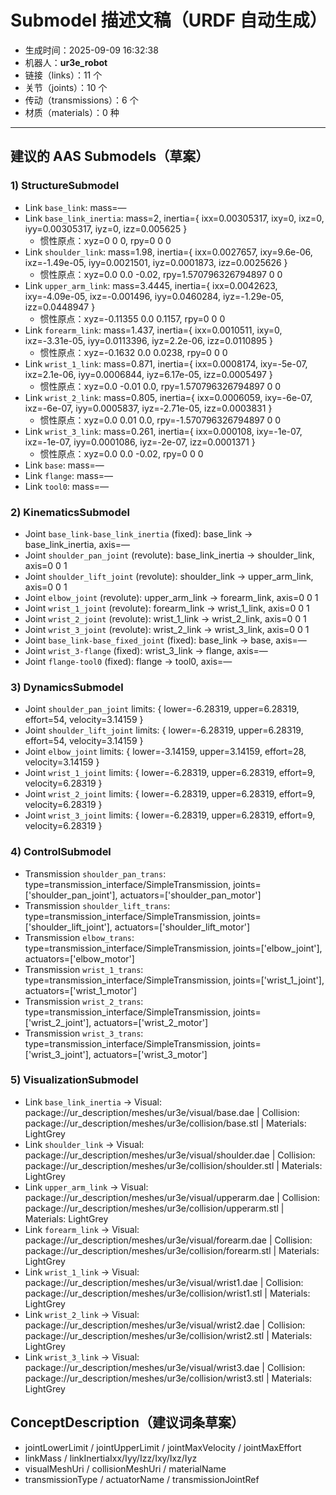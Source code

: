 # Submodel 描述文稿（URDF 自动生成）

- 生成时间：2025-09-09 16:32:38
- 机器人：**ur3e_robot**
- 链接（links）：11 个
- 关节（joints）：10 个
- 传动（transmissions）：6 个
- 材质（materials）：0 种

---

## 建议的 AAS Submodels（草案）

### 1) StructureSubmodel
- Link `base_link`: mass=—
- Link `base_link_inertia`: mass=2, inertia={ ixx=0.00305317, ixy=0, ixz=0, iyy=0.00305317, iyz=0, izz=0.005625 }
  - 惯性原点：xyz=0 0 0, rpy=0 0 0
- Link `shoulder_link`: mass=1.98, inertia={ ixx=0.0027657, ixy=9.6e-06, ixz=-1.49e-05, iyy=0.0021501, iyz=0.0001873, izz=0.0025626 }
  - 惯性原点：xyz=0.0 0.0 -0.02, rpy=1.570796326794897 0 0
- Link `upper_arm_link`: mass=3.4445, inertia={ ixx=0.0042623, ixy=-4.09e-05, ixz=-0.001496, iyy=0.0460284, iyz=-1.29e-05, izz=0.0448947 }
  - 惯性原点：xyz=-0.11355 0.0 0.1157, rpy=0 0 0
- Link `forearm_link`: mass=1.437, inertia={ ixx=0.0010511, ixy=0, ixz=-3.31e-05, iyy=0.0113396, iyz=2.2e-06, izz=0.0110895 }
  - 惯性原点：xyz=-0.1632 0.0 0.0238, rpy=0 0 0
- Link `wrist_1_link`: mass=0.871, inertia={ ixx=0.0008174, ixy=-5e-07, ixz=2.1e-06, iyy=0.0006844, iyz=6.17e-05, izz=0.0005497 }
  - 惯性原点：xyz=0.0 -0.01 0.0, rpy=1.570796326794897 0 0
- Link `wrist_2_link`: mass=0.805, inertia={ ixx=0.0006059, ixy=-6e-07, ixz=-6e-07, iyy=0.0005837, iyz=-2.71e-05, izz=0.0003831 }
  - 惯性原点：xyz=0.0 0.01 0.0, rpy=-1.570796326794897 0 0
- Link `wrist_3_link`: mass=0.261, inertia={ ixx=0.000108, ixy=-1e-07, ixz=-1e-07, iyy=0.0001086, iyz=-2e-07, izz=0.0001371 }
  - 惯性原点：xyz=0.0 0.0 -0.02, rpy=0 0 0
- Link `base`: mass=—
- Link `flange`: mass=—
- Link `tool0`: mass=—

### 2) KinematicsSubmodel
- Joint `base_link-base_link_inertia` (fixed): base_link → base_link_inertia, axis=—
- Joint `shoulder_pan_joint` (revolute): base_link_inertia → shoulder_link, axis=0 0 1
- Joint `shoulder_lift_joint` (revolute): shoulder_link → upper_arm_link, axis=0 0 1
- Joint `elbow_joint` (revolute): upper_arm_link → forearm_link, axis=0 0 1
- Joint `wrist_1_joint` (revolute): forearm_link → wrist_1_link, axis=0 0 1
- Joint `wrist_2_joint` (revolute): wrist_1_link → wrist_2_link, axis=0 0 1
- Joint `wrist_3_joint` (revolute): wrist_2_link → wrist_3_link, axis=0 0 1
- Joint `base_link-base_fixed_joint` (fixed): base_link → base, axis=—
- Joint `wrist_3-flange` (fixed): wrist_3_link → flange, axis=—
- Joint `flange-tool0` (fixed): flange → tool0, axis=—

### 3) DynamicsSubmodel
- Joint `shoulder_pan_joint` limits: { lower=-6.28319, upper=6.28319, effort=54, velocity=3.14159 }
- Joint `shoulder_lift_joint` limits: { lower=-6.28319, upper=6.28319, effort=54, velocity=3.14159 }
- Joint `elbow_joint` limits: { lower=-3.14159, upper=3.14159, effort=28, velocity=3.14159 }
- Joint `wrist_1_joint` limits: { lower=-6.28319, upper=6.28319, effort=9, velocity=6.28319 }
- Joint `wrist_2_joint` limits: { lower=-6.28319, upper=6.28319, effort=9, velocity=6.28319 }
- Joint `wrist_3_joint` limits: { lower=-6.28319, upper=6.28319, effort=9, velocity=6.28319 }

### 4) ControlSubmodel
- Transmission `shoulder_pan_trans`: type=transmission_interface/SimpleTransmission, joints=['shoulder_pan_joint'], actuators=['shoulder_pan_motor']
- Transmission `shoulder_lift_trans`: type=transmission_interface/SimpleTransmission, joints=['shoulder_lift_joint'], actuators=['shoulder_lift_motor']
- Transmission `elbow_trans`: type=transmission_interface/SimpleTransmission, joints=['elbow_joint'], actuators=['elbow_motor']
- Transmission `wrist_1_trans`: type=transmission_interface/SimpleTransmission, joints=['wrist_1_joint'], actuators=['wrist_1_motor']
- Transmission `wrist_2_trans`: type=transmission_interface/SimpleTransmission, joints=['wrist_2_joint'], actuators=['wrist_2_motor']
- Transmission `wrist_3_trans`: type=transmission_interface/SimpleTransmission, joints=['wrist_3_joint'], actuators=['wrist_3_motor']

### 5) VisualizationSubmodel
- Link `base_link_inertia` → Visual: package://ur_description/meshes/ur3e/visual/base.dae | Collision: package://ur_description/meshes/ur3e/collision/base.stl | Materials: LightGrey
- Link `shoulder_link` → Visual: package://ur_description/meshes/ur3e/visual/shoulder.dae | Collision: package://ur_description/meshes/ur3e/collision/shoulder.stl | Materials: LightGrey
- Link `upper_arm_link` → Visual: package://ur_description/meshes/ur3e/visual/upperarm.dae | Collision: package://ur_description/meshes/ur3e/collision/upperarm.stl | Materials: LightGrey
- Link `forearm_link` → Visual: package://ur_description/meshes/ur3e/visual/forearm.dae | Collision: package://ur_description/meshes/ur3e/collision/forearm.stl | Materials: LightGrey
- Link `wrist_1_link` → Visual: package://ur_description/meshes/ur3e/visual/wrist1.dae | Collision: package://ur_description/meshes/ur3e/collision/wrist1.stl | Materials: LightGrey
- Link `wrist_2_link` → Visual: package://ur_description/meshes/ur3e/visual/wrist2.dae | Collision: package://ur_description/meshes/ur3e/collision/wrist2.stl | Materials: LightGrey
- Link `wrist_3_link` → Visual: package://ur_description/meshes/ur3e/visual/wrist3.dae | Collision: package://ur_description/meshes/ur3e/collision/wrist3.stl | Materials: LightGrey

## ConceptDescription（建议词条草案）
- jointLowerLimit / jointUpperLimit / jointMaxVelocity / jointMaxEffort
- linkMass / linkInertiaIxx/Iyy/Izz/Ixy/Ixz/Iyz
- visualMeshUri / collisionMeshUri / materialName
- transmissionType / actuatorName / transmissionJointRef
